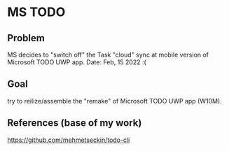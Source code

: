 # MS TODO

## Problem
MS decides to "switch off" the Task "cloud" sync at mobile version of Microsoft TODO UWP app. Date:  Feb, 15 2022 :(

## Goal
try to reilize/assemble the "remake" of Microsoft TODO UWP app (W10M).

## References (base of my work) 

https://github.com/mehmetseckin/todo-cli